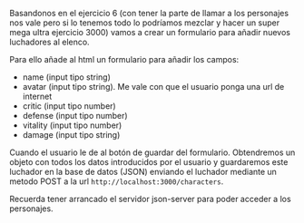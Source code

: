Basandonos en el ejercicio 6 (con tener la parte de llamar a los personajes nos vale pero si lo tenemos todo lo podríamos mezclar y hacer un super mega ultra ejercicio 3000) vamos a crear un formulario para añadir nuevos luchadores al elenco.

Para ello añade al html un formulario para añadir los campos:

- name (input tipo string)
- avatar (input tipo string). Me vale con que el usuario ponga una url de internet
- critic (input tipo number)
- defense (input tipo number)
- vitality (input tipo number)
- damage (input tipo string)

Cuando el usuario le de al botón de guardar del formulario. Obtendremos un objeto con todos los datos introducidos por el usuario y guardaremos este luchador en la base de datos (JSON) enviando el luchador mediante un metodo POST a la url `http://localhost:3000/characters`.

Recuerda tener arrancado el servidor json-server para poder acceder a los personajes.
